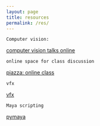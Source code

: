 ```yaml
---
layout: page
title: resources
permalink: /res/
---
```


`Computer vision:`

[computer vision talks online]

`online space for class discussion`

[piazza: online class]

`vfx`

[vfx]

`Maya scripting`

[pymaya]

[computer vision talks online]: http://www.computervisiontalks.com/
[piazza: online class]: https://piazza.com/
[vfx]: https://www.fxguide.com
[pymaya]: http://zurbrigg.com/
